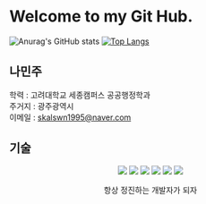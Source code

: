 Welcome to my Git Hub.
=============

![Anurag's GitHub stats](https://github-readme-stats.vercel.app/api?username=skalswn&show_icons=true&theme=graywhite)
[![Top Langs](https://github-readme-stats.vercel.app/api/top-langs/?username=skalswn&layout=compact&theme=graywhite)](https://github.com/anuraghazra/github-readme-stats)


나민주
-------------
학력 : 고려대학교 세종캠퍼스 공공행정학과    
주거지 : 광주광역시    
이메일 : skalswn1995@naver.com    

기술
-------------
<div align="center">

<img src="https://img.shields.io/badge/Java-007396?style=for-the-badge&logo=Java&logoColor=white">
<img src="https://img.shields.io/badge/Python-3776AB?style=for-the-badge&logo=Python&logoColor=white">
<img src="https://img.shields.io/badge/HTML-E34F26?style=for-the-badge&logo=HTML5&logoColor=white">
<img src="https://img.shields.io/badge/CSS-1572B6?style=for-the-badge&logo=CSS3&logoColor=white">
<img src="https://img.shields.io/badge/JavaScript-F7DF1E?style=for-the-badge&logo=JavaScript&logoColor=white">
<img src="https://img.shields.io/badge/Bootstrap-7952B3?style=for-the-badge&logo=Bootstrap&logoColor=white">
  


항상 정진하는 개발자가 되자
</div>
